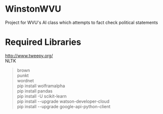# WinstonWVU
Project for WVU's AI class which attempts to fact check political statements

# Required Libraries
http://www.tweepy.org/  
NLTK  
 > brown  
 > punkt  
 > wordnet  
pip install wolframalpha  
pip install pandas  
pip install -U scikit-learn  
pip install --upgrade watson-developer-cloud  
pip install --upgrade google-api-python-client
